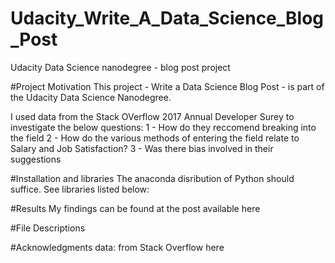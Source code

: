 # Udacity_Write_A_Data_Science_Blog_Post
Udacity Data Science nanodegree - blog post project

#Project Motivation
This project - Write a Data Science Blog Post - is part of the Udacity Data Science Nanodegree.

I used data from the Stack OVerflow 2017 Annual Developer Surey to investigate the below questions:
1 - How do they reccomend breaking into the field
2 - How do the various methods of entering the field relate to Salary and Job Satisfaction?
3 - Was there bias involved in their suggestions


#Installation and libraries
The anaconda disribution of Python should suffice.
See libraries listed below:

#Results
My findings can be found at the post available here

#File Descriptions

#Acknowledgments
data: from Stack Overflow here

